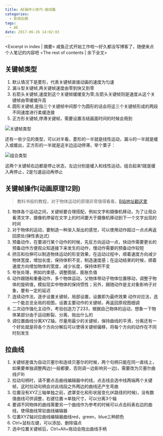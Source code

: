```yaml
---
title: AE操作小技巧-曲线篇
categories:
  - 影视后期
tags:
  - AE
date: 2017-06-26 14:02:03
---
```


<Excerpt in index | 摘要> 
咸鱼正式开始工作啦～好久都没写博客了，随便来点个人笔记的内容吧<!-- more -->
<The rest of contents | 余下全文>
## 关键帧类型
1. 默认情况下是菱形，代表关键帧直接动画的速度为匀速
2. 漏斗型关键帧,两关键帧速度由零到快又到零 
3. 右箭头关键帧,速度到这个关键帧缓缓变为零;左箭头关键帧则是速度从这个关键帧由零缓缓升高
4. 圆形关键帧,是指三个关键帧中间那个为圆形的话会将这三个关键帧形成的两段不同速度进行柔缓连接 
5. 正方形关键帧,停滞关键帧，需要设置冻结画面时间的时候会用到

![关键帧类型](https://upload-images.jianshu.io/upload_images/2756183-be36504ecca40845.jpg?imageMogr2/auto-orient/strip%7CimageView2/2/w/1240)

还有一些少见的类型，可以对半看，菱形的一半就是线性运动，漏斗的一半就是缓入或缓出，正方形的一半就是这半边运动停滞，举个栗子：

![组合类型](https://upload-images.jianshu.io/upload_images/2756183-e239c5fa31d22b46.jpg?imageMogr2/auto-orient/strip%7CimageView2/2/w/1240)

这两个关键帧右边都是停止状态，左边分别是缓入和线性运动，组合起来1就是缓入再停止，2是匀速运动再停止

## 关键帧操作(动画原理12则)
> 教科书般的教程，对于物体运动的原理非常值得看看，[B站地址戳这里](http://www.bilibili.com/video/av512214/)

1. 物体各个运动之间，关键帧要合理搭配，例如文字和摄像机移动，为了让观众看清文字，摄像机停留在文字上的时间要大于摄像机移动到下一个文字出现的时间
2. 对于物体的运动，要制造一种渐入渐出的感觉，可以使用动作超过一点点再返回原处(弹性表达式)
3. 预备动作，在要进行某个动作的时候，先反方向运动一点，快动作需要更长的预备动作方便观众知道接下来发生的动作，慢动作需要的预备动作较短
4. 挤压和拉伸可以制造物体运动的形变效果，在运动过程中，顺着速度方向减少物体宽度，增加长度，保持体积不变，制造速度感；在运动结束的时候，顺着速度方向增加物体的宽度，减少长度，保持体积不变
5. 夸张处理，例如约束感，调整图层，膨胀负值
6. 动作跟随和重叠动作，多个物体运动，父物体带动子物体位置移动，调整子物体的旋转值，模拟现实中物体的保持惯性；另外，跟随动作是主对象影响子对象，要有一定的延迟
7. 连续动作法，逐步设置关键帧，局部设置，设置即为最终效果
  动作对应法，选一个能总览全局的视图，设置主要动作的关键帧，再返回原视图细调
8. 二次动作强化主动作，考验创造力了233，根据自己物体的运动，想象一下物体某部分由于运动断裂、分离、抛出什么的
9. 调位置曲线分离XYZ轴，尽量用最少的关键帧，保持曲线的平滑，分离还有一个好处就是将各个方向分解后可以使得关键帧偏移，将每个方向的动作在不同时刻发生

## 拉曲线
1. 关键帧差值为自动贝塞尔和连续贝塞尔的时候，两个句柄只能在同一直线上，如果要单独调整两边(一般都要，否则调一边影响另一边)，需要改为贝塞尔曲线(F9)
2. 拉动句柄时，请不要点击曲线编辑器中的线，点击线会选中线两端两个关键帧，这时拉动句柄会对此线段之外两边的曲线还产生弯曲
3. 位置没有XYZ三轴单独之前，遮罩变化和形状层变化(K路径的时候)，没有数值曲线可供调整，右键位置->单独尺寸，可以分离3个轴
4. 要调不同物体的曲线需要另一个曲线作为参考的时候可以点击码表右边的曲线，使得曲线常驻曲线编辑器
5. 位置XYZ轴对应曲线编辑器曲线red，green，blue三种颜色
6. Ctrl+鼠标左键，可以添加、删除锚点
7. 选中位置关键帧后，Ctrl+Alt+拖动会拖出曲线手柄



